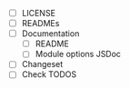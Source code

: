 - [ ] LICENSE
- [ ] READMEs
- [ ] Documentation
  - [ ] README
  - [ ] Module options JSDoc
- [ ] Changeset
- [ ] Check TODOS